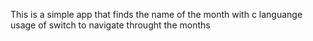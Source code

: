 This is a simple app that finds the name of the month with c languange usage of switch to navigate throught the months  
